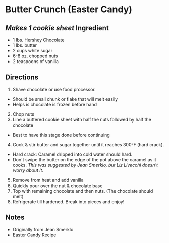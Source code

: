 Butter Crunch (Easter Candy)
============================================
_Makes 1 cookie sheet_
Ingredient
----------------------------------------------------------
* 1 lbs. Hershey Chocolate
* 1 lbs. butter
* 2 cups white sugar
* 6-8 oz. chopped nuts
* 2 teaspoons of vanilla

Directions
------------------------------------------
1. Shave chocolate or use food processor.
  * Should be small chunk or flake that will melt easily
  * Helps is chocolate is frozen before hand
2. Chop nuts
3. Line a buttered cookie sheet with half the nuts followed by half the chocolate
  * Best to have this stage done before continuing
4. Cook & stir butter and sugar together until it reaches 300°F (hard crack).
  * Hard crack: Caramel dripped into cold water should hard.
  * Don't swipe the butter on the edge of the pot above the caramel as it cooks. _This was suggested by Jean Smerklo, but Liz Livecchi doesn't worry about it._
5. Remove from heat and add vanilla
6. Quickly pour over the nut & chocolate base
7. Top with remaining chocolate and then nuts. (The chocolate should melt)
8. Refrigerate till hardened. Break into pieces and enjoy!

Notes
---------------------------------------------------------
* Originally from Jean Smerklo
* Easter Candy Recipe
